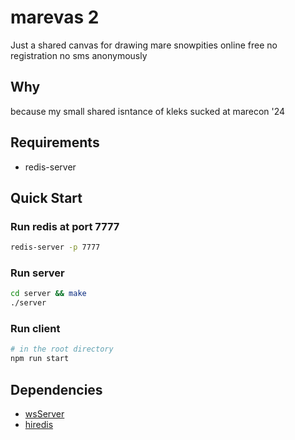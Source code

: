 # marevas 2

Just a shared canvas for drawing mare snowpities online free no registration no sms anonymously

## Why

because my small shared isntance of kleks sucked at marecon '24

## Requirements

- redis-server

## Quick Start

### Run redis at port 7777

```bash
redis-server -p 7777
```

### Run server

```bash
cd server && make
./server
```

### Run client

```bash
# in the root directory
npm run start
```

## Dependencies

- [wsServer](https://github.com/Theldus/wsServer/tree/master)
- [hiredis](https://github.com/redis/hiredis)
